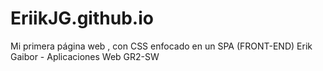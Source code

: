 # EriikJG.github.io
Mi primera página web , con CSS enfocado en un SPA (FRONT-END)
Erik Gaibor - Aplicaciones Web GR2-SW
